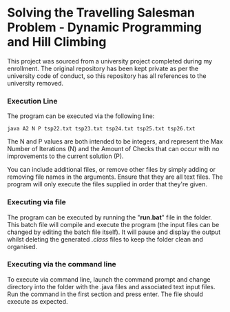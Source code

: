 # Solving the Travelling Salesman Problem - Dynamic Programming and Hill Climbing
This project was sourced from a university project completed during my enrollment. The original repository has been kept private as per the university code of conduct, so this repository has all references to the university removed.

### Execution Line

The program can be executed via the following line:

```batch
java A2 N P tsp22.txt tsp23.txt tsp24.txt tsp25.txt tsp26.txt
```
The N and P values are both intended to be integers, and represent the Max Number of Iterations (N) and the Amount of Checks that can occur with no improvements to the current solution (P).

You can include additional files, or remove other files by simply adding or removing file names in the arguments. Ensure that they are all text files. The program will only execute the files supplied in order that they're given.

### Executing via file

The program can be executed by running the "<b>run.bat</b>" file in the folder. This batch file will compile and execute the program (the input files can be changed by editing the batch file itself). It will pause and display the output whilst deleting the generated <i>.class</i> files to keep the folder clean and organised.

### Executing via the command line

To execute via command line, launch the command prompt and change directory into the folder with the .java files and associated text input files. Run the command in the first section and press enter. The file should execute as expected. 

